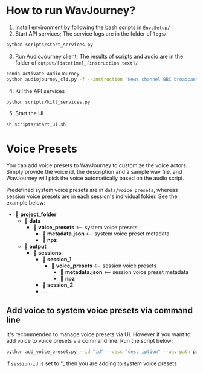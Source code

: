# How to run WavJourney?
1. Install environment by following the bash scripts in `EnvsSetup/`
2. Start API services; The service logs are in the folder of `logs/`
 ```bash
 python scripts/start_services.py
  ```
3. Run AudioJourney client; The results of scripts and audio are in the folder of `output/[datetime]_[instruction text]/`
 ```bash
 conda activate AudioJourney
 python audiojourney_cli.py -f --instruction "News channel BBC broadcast about Trump playing street fighter 6 against Biden"
 ```
4. Kill the API services
 ```bash
python scripts/kill_services.py
  ```

5. Start the UI
 ```bash
sh scripts/start_ui.sh
  ```

  
# Voice Presets
You can add voice presets to WavJourney to customize the voice actors. Simply provide the voice id, the description and a sample wav file, and WavJourney will pick the voice automatically based on the audio script.

Predefined system voice presets are in `data/voice_presets`, whereas session voice presets are in each session's individual folder. See the example below:

- 📂 **project_folder**
  - 📂 **data**
    - 📂 **voice_presets** <-- system voice presets
      - 📄 **metadata.json** <-- system voice preset metadata
      - 📂 **npz**
  - 📂 **output**
    - 📂 **sessions**
      - 📂 **session_1**
        - 📂 **voice_presets** <-- session voice presets
          - 📄 **metadata.json** <-- session voice preset metadata
          - 📂 **npz**
      - 📂 **session_2**
      - **...**

## Add voice to system voice presets via command line
It's recommended to manage voice presets via UI. However if you want to add voice to voice presets via command line. Run the script below:
```bash
python add_voice_preset.py --id "id" --desc "description" --wav-path path/to/wav --session-id session-id
```
if `session-id` is set to '', then you are adding to system voice presets
